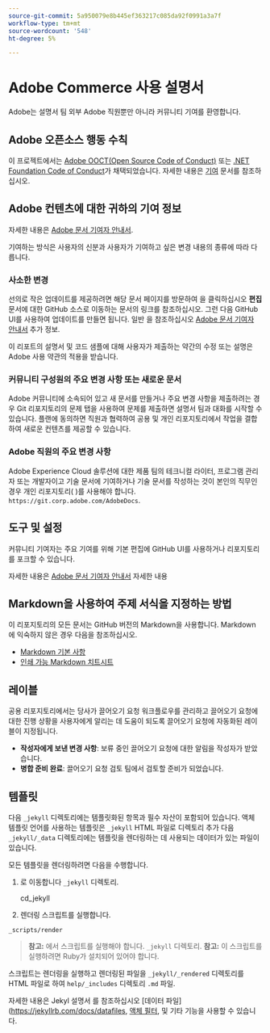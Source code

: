 ```yaml
---
source-git-commit: 5a950079e8b445ef363217c085da92f0991a3a7f
workflow-type: tm+mt
source-wordcount: '548'
ht-degree: 5%

---
```

# Adobe Commerce 사용 설명서

Adobe는 설명서 팀 외부 Adobe 직원뿐만 아니라 커뮤니티 기여를 환영합니다.

## Adobe 오픈소스 행동 수칙

이 프로젝트에서는 [Adobe OOCT(Open Source Code of Conduct)](code-of-conduct.md) 또는 [.NET Foundation Code of Conduct](https://dotnetfoundation.org/code-of-conduct)가 채택되었습니다. 자세한 내용은 [기여](contributing.md) 문서를 참조하십시오.

## Adobe 컨텐츠에 대한 귀하의 기여 정보

자세한 내용은 [Adobe 문서 기여자 안내서](https://docs.adobe.com/content/help/en/contributor/contributor-guide/introduction.html).

기여하는 방식은 사용자의 신분과 사용자가 기여하고 싶은 변경 내용의 종류에 따라 다릅니다.

### 사소한 변경

선의로 작은 업데이트를 제공하려면 해당 문서 페이지를 방문하여 을 클릭하십시오 **편집** 문서에 대한 GitHub 소스로 이동하는 문서의 링크를 참조하십시오. 그런 다음 GitHub UI를 사용하여 업데이트를 만들면 됩니다. 일반 을 참조하십시오 [Adobe 문서 기여자 안내서](https://docs.adobe.com/content/help/en/contributor/contributor-guide/introduction.html) 추가 정보.

이 리포트의 설명서 및 코드 샘플에 대해 사용자가 제출하는 약간의 수정 또는 설명은 Adobe 사용 약관의 적용을 받습니다.

### 커뮤니티 구성원의 주요 변경 사항 또는 새로운 문서

Adobe 커뮤니티에 소속되어 있고 새 문서를 만들거나 주요 변경 사항을 제출하려는 경우 Git 리포지토리의 문제 탭을 사용하여 문제를 제출하면 설명서 팀과 대화를 시작할 수 있습니다. 플랜에 동의하면 직원과 협력하여 공용 및 개인 리포지토리에서 작업을 결합하여 새로운 컨텐츠를 제공할 수 있습니다.

<!--
If you submit a pull request with significant changes to documentation and code examples, you'll see a message in the pull request asking you to submit an online contribution license agreement (CLA). We need you to complete the online form before we can review your pull request.
-->

### Adobe 직원의 주요 변경 사항

Adobe Experience Cloud 솔루션에 대한 제품 팀의 테크니컬 라이터, 프로그램 관리자 또는 개발자이고 기술 문서에 기여하거나 기술 문서를 작성하는 것이 본인의 직무인 경우 개인 리포지토리( )를 사용해야 합니다. `https://git.corp.adobe.com/AdobeDocs`.

<!--Employees from other parts of the Adobe world should use the public repo for minor updates.-->

## 도구 및 설정

커뮤니티 기여자는 주요 기여를 위해 기본 편집에 GitHub UI를 사용하거나 리포지토리를 포크할 수 있습니다.

자세한 내용은 [Adobe 문서 기여자 안내서](https://docs.adobe.com/content/help/en/contributor/contributor-guide/introduction.html) 자세한 내용

## Markdown을 사용하여 주제 서식을 지정하는 방법

이 리포지토리의 모든 문서는 GitHub 버전의 Markdown을 사용합니다. Markdown에 익숙하지 않은 경우 다음을 참조하십시오.

* [Markdown 기본 사항](https://help.github.com/articles/getting-started-with-writing-and-formatting-on-github/)
* [인쇄 가능 Markdown 치트시트](https://guides.github.com/pdfs/markdown-cheatsheet-online.pdf)

## 레이블

공용 리포지토리에서는 당사가 끌어오기 요청 워크플로우를 관리하고 끌어오기 요청에 대한 진행 상황을 사용자에게 알리는 데 도움이 되도록 끌어오기 요청에 자동화된 레이블이 지정됩니다.

* **작성자에게 보낸 변경 사항**: 보류 중인 끌어오기 요청에 대한 알림을 작성자가 받았습니다.
* **병합 준비 완료**: 끌어오기 요청 검토 팀에서 검토할 준비가 되었습니다.

## 템플릿

다음 `_jekyll` 디렉토리에는 템플릿화된 항목과 필수 자산이 포함되어 있습니다.
액체 템플릿 언어를 사용하는 템플릿은 `_jekyll` HTML 파일로 디렉토리 추가
다음 `_jekyll/_data` 디렉토리에는 템플릿을 렌더링하는 데 사용되는 데이터가 있는 파일이 있습니다.

모든 템플릿을 렌더링하려면 다음을 수행합니다.

1. 로 이동합니다 `_jekyll` 디렉토리.

   cd_jekyll

1. 렌더링 스크립트를 실행합니다.

```
_scripts/render
```

> **참고:** 에서 스크립트를 실행해야 합니다. `_jekyll` 디렉토리.
> **참고:** 이 스크립트를 실행하려면 Ruby가 설치되어 있어야 합니다.

스크립트는 렌더링을 실행하고 렌더링된 파일을 `_jekyll/_rendered` 디렉토리를 HTML 파일로 하여 `help/_includes` 디렉토리 `.md` 파일.


자세한 내용은 Jekyl 설명서 를 참조하십시오 [데이터 파일](https://jekyllrb.com/docs/datafiles, [액체 필터](https://jekyllrb.com/docs/liquid/filters/), 및 기타 기능을 사용할 수 있습니다.
